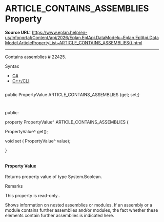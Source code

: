 # ARTICLE_CONTAINS_ASSEMBLIES Property

**Source URL:** https://www.eplan.help/en-us/Infoportal/Content/api/2026/Eplan.EplApi.DataModelu~Eplan.EplApi.DataModel.ArticlePropertyList~ARTICLE_CONTAINS_ASSEMBLIES().html

---

Contains assemblies # 22425.

Syntax

- [C#](#i-syntax-CS)
- [C++/CLI](#i-syntax-CPP2005)

```
```
public PropertyValue ARTICLE_CONTAINS_ASSEMBLIES {get; set;}
```
```

```
```
public:

property PropertyValue^ ARTICLE_CONTAINS_ASSEMBLIES {

   PropertyValue^ get();

   void set (    PropertyValue^ value);

}
```
```

#### Property Value

Returns property value of type System.Boolean.

Remarks

This property is read-only..

Shows information on nested assemblies or modules. If an assembly or a module contains further assemblies and/or modules, the fact whether these elements contain further assemblies is indicated here.
